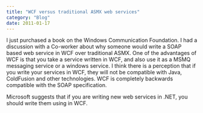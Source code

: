 ```yaml
---
title: "WCF versus traditional ASMX web services"
category: "Blog"
date: 2011-01-17
---
```



I just purchased a book on the Windows Communication Foundation. I had a discussion with a Co-worker about why someone would write a SOAP based web service in WCF over traditional ASMX. One of the advantages of WCF is that you take a service written in WCF, and also use it as a MSMQ messaging service or a windows service. I think there is a perception that if you write your services in WCF, they will not be compatible with Java, ColdFusion and other technologies. WCF is completely backwards compatible with the SOAP specification.

Microsoft suggests that if you are writing new web services in .NET, you should write them using in WCF.